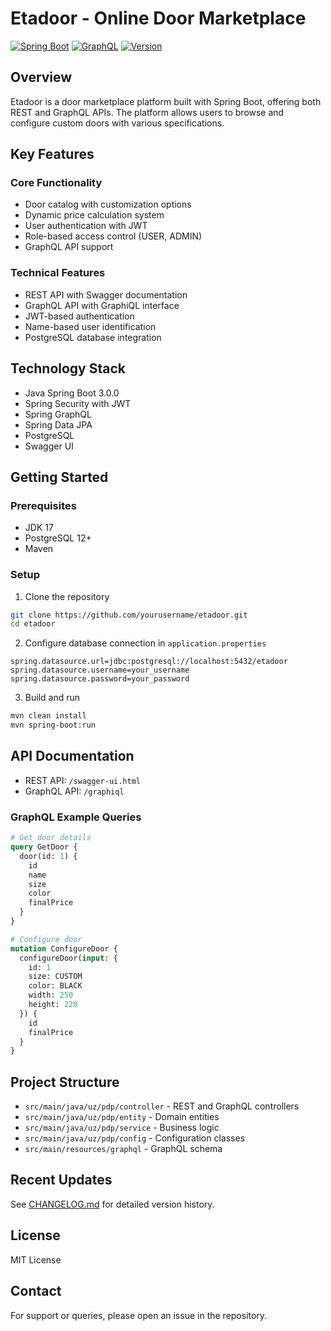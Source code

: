 # Etadoor - Online Door Marketplace

[![Spring Boot](https://img.shields.io/badge/Spring%20Boot-3.0.0-brightgreen.svg)](https://spring.io/projects/spring-boot)
[![GraphQL](https://img.shields.io/badge/GraphQL-Enabled-e10098.svg)](https://graphql.org)
[![Version](https://img.shields.io/badge/version-1.0.3-blue.svg)](CHANGELOG.md)

## Overview
Etadoor is a door marketplace platform built with Spring Boot, offering both REST and GraphQL APIs. The platform allows users to browse and configure custom doors with various specifications.

## Key Features

### Core Functionality
- Door catalog with customization options
- Dynamic price calculation system
- User authentication with JWT
- Role-based access control (USER, ADMIN)
- GraphQL API support

### Technical Features
- REST API with Swagger documentation
- GraphQL API with GraphiQL interface
- JWT-based authentication
- Name-based user identification
- PostgreSQL database integration

## Technology Stack
- Java Spring Boot 3.0.0
- Spring Security with JWT
- Spring GraphQL
- Spring Data JPA
- PostgreSQL
- Swagger UI

## Getting Started

### Prerequisites
- JDK 17
- PostgreSQL 12+
- Maven

### Setup
1. Clone the repository
```bash
git clone https://github.com/yourusername/etadoor.git
cd etadoor
```

2. Configure database connection in `application.properties`
```properties
spring.datasource.url=jdbc:postgresql://localhost:5432/etadoor
spring.datasource.username=your_username
spring.datasource.password=your_password
```

3. Build and run
```bash
mvn clean install
mvn spring-boot:run
```

## API Documentation
- REST API: `/swagger-ui.html`
- GraphQL API: `/graphiql`

### GraphQL Example Queries
```graphql
# Get door details
query GetDoor {
  door(id: 1) {
    id
    name
    size
    color
    finalPrice
  }
}

# Configure door
mutation ConfigureDoor {
  configureDoor(input: {
    id: 1
    size: CUSTOM
    color: BLACK
    width: 250
    height: 220
  }) {
    id
    finalPrice
  }
}
```

## Project Structure
- `src/main/java/uz/pdp/controller` - REST and GraphQL controllers
- `src/main/java/uz/pdp/entity` - Domain entities
- `src/main/java/uz/pdp/service` - Business logic
- `src/main/java/uz/pdp/config` - Configuration classes
- `src/main/resources/graphql` - GraphQL schema

## Recent Updates
See [CHANGELOG.md](CHANGELOG.md) for detailed version history.

## License
MIT License

## Contact
For support or queries, please open an issue in the repository.
